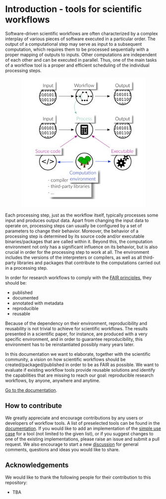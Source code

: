 # Introduction - tools for scientific workflows

Software-driven scientific workflows are often characterized by a complex interplay
of various pieces of software executed in a particular order. The output of a
computational step may serve as input to a subsequent computation, which requires
them to be processed sequentially with a proper mapping of outputs to inputs.
Other computations are independent of each other and can be executed in parallel.
Thus, one of the main tasks of a workflow tool is a proper and efficient scheduling
of the individual processing steps.

<center><img src="./img/workflows.png" width="400"></center>

Each processing step, just as the workflow itself, typically processes some input and
produces output data. Apart from changing the input data to operate on, processing
steps can usually be configured by a set of parameters to change their behavior.
Moreover, the behavior of a processing step is determined by its source code
and/or executable binaries/packages that are called within it. Beyond this, the
computation environment not only has a significant influence on its behavior, but
is also crucial in order for the processing step to work at all. The environment
includes the versions of the interpreters or compilers, as well as all third-party
libraries and packages that contribute to the computations carried out in a
processing step.

In order for research workflows to comply with the
[FAIR principles](https://www.go-fair.org/fair-principles/), they should be:

- published
- documented
- annotated with metadata
- reproducible
- reusable

Because of the dependency on their environment, reproducibility and reusability
is not trivial to achieve for scientific workflows. The results presented in a
scientific paper, for instance, are produced with a very specific environment,
and in order to guarantee reproducibility, this environment has to be reinstantiated
possibly many years later.

In this documentation we want to elaborate, together with the scientific community,
a vision on how scientific workflows should be created/packaged/published in order
to be as FAIR as possible. We want to evaluate if existing workflow tools provide
reusable solutions and identify the capabilities that are missing to reach our goal:
reproducible research workflows, by anyone, anywhere and anytime.

[Go to the documentation](https://nfdi4ingscientificworkflowrequirements.readthedocs.io/en/latest/).

## How to contribute
We greatly appreciate and encourage contributions by any users or developers of 
workflow tools. 
A list of preselected tools can be found in the [documentation](https://nfdi4ingscientificworkflowrequirements.readthedocs.io/en/latest/).
If you would like to add an implementation of the [simple use case](https://nfdi4ingscientificworkflowrequirements.readthedocs.io/en/latest/docs/simpleusecase.html) for a tool
(not limited to the given list), or if you suggest changes to one of the
existing implementations, please raise an issue and submit a pull request.
We also encourage to start a new [discussion](https://github.com/BAMresearch/NFDI4IngScientificWorkflowRequirements/discussions)
for general comments, questions and ideas you would like to share.

## Acknowledgements
We would like to thank the following people for their contribution to this repository:
* TBA
